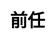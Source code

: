 ---
title: 前任
layout: dream_interpretation/kind_single
description: 解梦 - 人物 - 前任.
js: []
css: ["css/luck/dream_interpretation/dream_interpretation.css"]
---